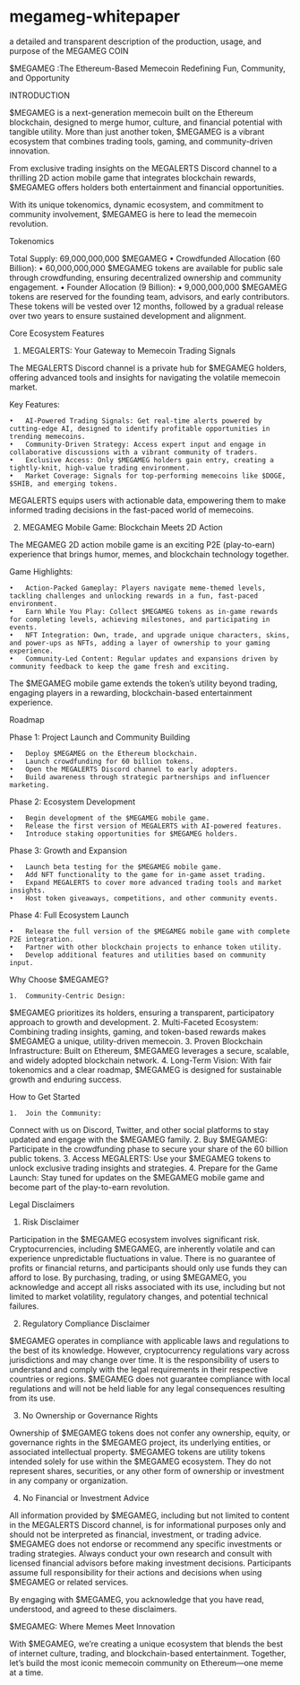 # megameg-whitepaper
a detailed and transparent description of the production, usage, and purpose of the MEGAMEG COIN


$MEGAMEG :The Ethereum-Based Memecoin Redefining Fun, Community, and Opportunity

INTRODUCTION

$MEGAMEG is a next-generation memecoin built on the Ethereum blockchain, designed to merge humor, culture, and financial potential with tangible utility. More than just another token, $MEGAMEG is a vibrant ecosystem that combines trading tools, gaming, and community-driven innovation.

From exclusive trading insights on the MEGALERTS Discord channel to a thrilling 2D action mobile game that integrates blockchain rewards, $MEGAMEG offers holders both entertainment and financial opportunities.

With its unique tokenomics, dynamic ecosystem, and commitment to community involvement, $MEGAMEG is here to lead the memecoin revolution.

Tokenomics

Total Supply: 69,000,000,000 $MEGAMEG
	•	Crowdfunded Allocation (60 Billion):
	•	60,000,000,000 $MEGAMEG tokens are available for public sale through crowdfunding, ensuring decentralized ownership and community engagement.
	•	Founder Allocation (9 Billion):
	•	9,000,000,000 $MEGAMEG tokens are reserved for the founding team, advisors, and early contributors. These tokens will be vested over 12 months, followed by a gradual release over two years to ensure sustained development and alignment.

Core Ecosystem Features

1. MEGALERTS: Your Gateway to Memecoin Trading Signals

The MEGALERTS Discord channel is a private hub for $MEGAMEG holders, offering advanced tools and insights for navigating the volatile memecoin market.

Key Features:

	•	AI-Powered Trading Signals: Get real-time alerts powered by cutting-edge AI, designed to identify profitable opportunities in trending memecoins.
	•	Community-Driven Strategy: Access expert input and engage in collaborative discussions with a vibrant community of traders.
	•	Exclusive Access: Only $MEGAMEG holders gain entry, creating a tightly-knit, high-value trading environment.
	•	Market Coverage: Signals for top-performing memecoins like $DOGE, $SHIB, and emerging tokens.

MEGALERTS equips users with actionable data, empowering them to make informed trading decisions in the fast-paced world of memecoins.

2. MEGAMEG Mobile Game: Blockchain Meets 2D Action

The MEGAMEG 2D action mobile game is an exciting P2E (play-to-earn) experience that brings humor, memes, and blockchain technology together.

Game Highlights:

	•	Action-Packed Gameplay: Players navigate meme-themed levels, tackling challenges and unlocking rewards in a fun, fast-paced environment.
	•	Earn While You Play: Collect $MEGAMEG tokens as in-game rewards for completing levels, achieving milestones, and participating in events.
	•	NFT Integration: Own, trade, and upgrade unique characters, skins, and power-ups as NFTs, adding a layer of ownership to your gaming experience.
	•	Community-Led Content: Regular updates and expansions driven by community feedback to keep the game fresh and exciting.

The $MEGAMEG mobile game extends the token’s utility beyond trading, engaging players in a rewarding, blockchain-based entertainment experience.

Roadmap

Phase 1: Project Launch and Community Building

	•	Deploy $MEGAMEG on the Ethereum blockchain.
	•	Launch crowdfunding for 60 billion tokens.
	•	Open the MEGALERTS Discord channel to early adopters.
	•	Build awareness through strategic partnerships and influencer marketing.

Phase 2: Ecosystem Development

	•	Begin development of the $MEGAMEG mobile game.
	•	Release the first version of MEGALERTS with AI-powered features.
	•	Introduce staking opportunities for $MEGAMEG holders.

Phase 3: Growth and Expansion

	•	Launch beta testing for the $MEGAMEG mobile game.
	•	Add NFT functionality to the game for in-game asset trading.
	•	Expand MEGALERTS to cover more advanced trading tools and market insights.
	•	Host token giveaways, competitions, and other community events.

Phase 4: Full Ecosystem Launch

	•	Release the full version of the $MEGAMEG mobile game with complete P2E integration.
	•	Partner with other blockchain projects to enhance token utility.
	•	Develop additional features and utilities based on community input.

Why Choose $MEGAMEG?

	1.	Community-Centric Design:
$MEGAMEG prioritizes its holders, ensuring a transparent, participatory approach to growth and development.
	2.	Multi-Faceted Ecosystem:
Combining trading insights, gaming, and token-based rewards makes $MEGAMEG a unique, utility-driven memecoin.
	3.	Proven Blockchain Infrastructure:
Built on Ethereum, $MEGAMEG leverages a secure, scalable, and widely adopted blockchain network.
	4.	Long-Term Vision:
With fair tokenomics and a clear roadmap, $MEGAMEG is designed for sustainable growth and enduring success.

How to Get Started

	1.	Join the Community:
Connect with us on Discord, Twitter, and other social platforms to stay updated and engage with the $MEGAMEG family.
	2.	Buy $MEGAMEG:
Participate in the crowdfunding phase to secure your share of the 60 billion public tokens.
	3.	Access MEGALERTS:
Use your $MEGAMEG tokens to unlock exclusive trading insights and strategies.
	4.	Prepare for the Game Launch:
Stay tuned for updates on the $MEGAMEG mobile game and become part of the play-to-earn revolution.

Legal Disclaimers

1. Risk Disclaimer

Participation in the $MEGAMEG ecosystem involves significant risk. Cryptocurrencies, including $MEGAMEG, are inherently volatile and can experience unpredictable fluctuations in value. There is no guarantee of profits or financial returns, and participants should only use funds they can afford to lose. By purchasing, trading, or using $MEGAMEG, you acknowledge and accept all risks associated with its use, including but not limited to market volatility, regulatory changes, and potential technical failures.

2. Regulatory Compliance Disclaimer

$MEGAMEG operates in compliance with applicable laws and regulations to the best of its knowledge. However, cryptocurrency regulations vary across jurisdictions and may change over time. It is the responsibility of users to understand and comply with the legal requirements in their respective countries or regions. $MEGAMEG does not guarantee compliance with local regulations and will not be held liable for any legal consequences resulting from its use.

3. No Ownership or Governance Rights

Ownership of $MEGAMEG tokens does not confer any ownership, equity, or governance rights in the $MEGAMEG project, its underlying entities, or associated intellectual property. $MEGAMEG tokens are utility tokens intended solely for use within the $MEGAMEG ecosystem. They do not represent shares, securities, or any other form of ownership or investment in any company or organization.

4. No Financial or Investment Advice

All information provided by $MEGAMEG, including but not limited to content in the MEGALERTS Discord channel, is for informational purposes only and should not be interpreted as financial, investment, or trading advice. $MEGAMEG does not endorse or recommend any specific investments or trading strategies. Always conduct your own research and consult with licensed financial advisors before making investment decisions. Participants assume full responsibility for their actions and decisions when using $MEGAMEG or related services.

By engaging with $MEGAMEG, you acknowledge that you have read, understood, and agreed to these disclaimers.

$MEGAMEG: Where Memes Meet Innovation

With $MEGAMEG, we’re creating a unique ecosystem that blends the best of internet culture, trading, and blockchain-based entertainment. Together, let’s build the most iconic memecoin community on Ethereum—one meme at a time.

